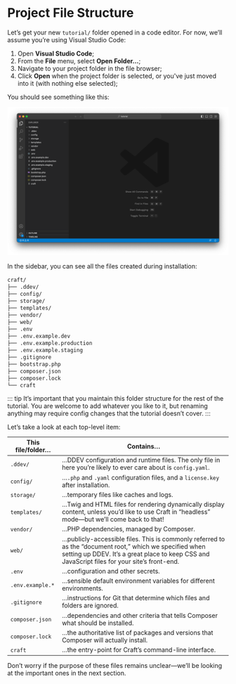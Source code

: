 # Project File Structure

Let’s get your new `tutorial/` folder opened in a code editor. For now, we’ll assume you’re using Visual Studio Code:

1. Open **Visual Studio Code**;
2. From the **File** menu, select **Open Folder…**;
3. Navigate to your project folder in the file browser;
4. Click **Open** when the project folder is selected, or you've just moved into it (with nothing else selected);

You should see something like this:

![](../images/vs-code.png)

In the sidebar, you can see all the files created during installation:

```treeview
craft/
├── .ddev/
├── config/
├── storage/
├── templates/
├── vendor/
├── web/
├── .env
├── .env.example.dev
├── .env.example.production
├── .env.example.staging
├── .gitignore
├── bootstrap.php
├── composer.json
├── composer.lock
└── craft
```

::: tip
It’s important that you maintain this folder structure for the rest of the tutorial. You are welcome to add whatever you like to it, but renaming anything may require config changes that the tutorial doesn’t cover.
:::

Let’s take a look at each top-level item:

This file/folder… | Contains…
--- | ---
`.ddev/` | …DDEV configuration and runtime files. The only file in here you’re likely to ever care about is `config.yaml`.
`config/` | …`.php` and `.yaml` configuration files, and a `license.key` after installation.
`storage/` | …temporary files like caches and logs.
`templates/` | …Twig and HTML files for rendering dynamically display content, unless you’d like to use Craft in “headless” mode—but we’ll come back to that!
`vendor/` | …PHP dependencies, managed by Composer.
`web/` | …publicly-accessible files. This is commonly referred to as the “document root,” which we specified when setting up DDEV. It’s a great place to keep CSS and JavaScript files for your site’s front-end.
`.env` | …configuration and other secrets.
`.env.example.*` | …sensible default environment variables for different environments.
`.gitignore` | …instructions for Git that determine which files and folders are ignored.
`composer.json` | …dependencies and other criteria that tells Composer what should be installed.
`composer.lock` | …the authoritative list of packages and versions that Composer will actually install.
`craft` | …the entry-point for Craft’s command-line interface.

Don’t worry if the purpose of these files remains unclear—we’ll be looking at the important ones in the next section.
